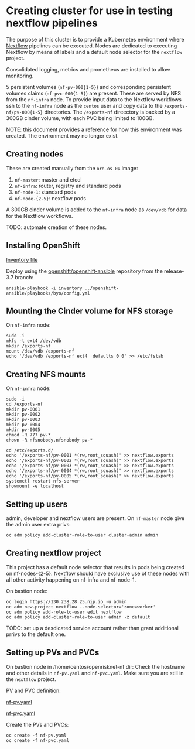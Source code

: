 # Creating cluster for use in testing nextflow pipelines

The purpose of this cluster is to provide a Kubernetes environment where [Nextflow](http://nextflow.io) pipelines
can be executed. Nodes are dedicated to executing Nextflow by means of labels and a default node selector for
the `nextflow` project.

Consolidated logging, metrics and prometheus are installed to allow monitoring.

5 persistent volumes (`nf-pv-000{1-5}`) and corresponding persistent volumes claims (`nf-pvc-000{1-5}`) are present.
These are served by NFS from the `nf-infra` node. To provide input data to the Nextflow workflows ssh to the `nf-infra`
node as the `centos` user and copy data to the `/exports-nf/pv-000{1-5}` directories. The `/exports-nf` direectory is backed by a 300GB cinder
volume, with each PVC being limited to 100GB.

NOTE: this document provides a reference for how this environment was created. The environment may no longer exist. 

## Creating nodes

These are created manually from the `orn-os-04` image:

1. `nf-master`: master and etcd
1. `nf-infra`: router, registry and standard pods
1. `nf-node-1`: standard pods
1. `nf-node-{2-5}`: nextflow pods

A 300GB cinder volume is added to the `nf-infra` node as `/dev/vdb` for data for the Nextflow workflows.

TODO: automate creation of these nodes.

## Installing OpenShift

[Inventory file](inventory)

Deploy using the [openshift/openshift-ansible](https://github.com/openshift/openshift-ansible) repository from the release-3.7 branch:

```
ansible-playbook -i inventory ../openshift-ansible/playbooks/byo/config.yml
```

## Mounting the Cinder volume for NFS storage

On `nf-infra` node:
```
sudo -i
mkfs -t ext4 /dev/vdb
mkdir /exports-nf
mount /dev/vdb /exports-nf
echo '/dev/vdb /exports-nf ext4  defaults 0 0' >> /etc/fstab
```

## Creating NFS mounts

On `nf-infra` node:
```
sudo -i
cd /exports-nf
mkdir pv-0001
mkdir pv-0002
mkdir pv-0003
mkdir pv-0004
mkdir pv-0005
chmod -R 777 pv-*
chown -R nfsnobody.nfsnobody pv-*

cd /etc/exports.d/
echo '/exports-nf/pv-0001 *(rw,root_squash)' >> nextflow.exports
echo '/exports-nf/pv-0002 *(rw,root_squash)' >> nextflow.exports
echo '/exports-nf/pv-0003 *(rw,root_squash)' >> nextflow.exports
echo '/exports-nf/pv-0004 *(rw,root_squash)' >> nextflow.exports
echo '/exports-nf/pv-0005 *(rw,root_squash)' >> nextflow.exports
systemctl restart nfs-server
showmount -e localhost
```

## Setting up users
admin, developer and nextflow users are present.
On `nf-master` node give the admin user extra privs:
```
oc adm policy add-cluster-role-to-user cluster-admin admin
```

## Creating nextflow project

This project has a default node selector that results in pods being created on nf-nodes-{2-5}. Nextflow should have exclusive use of these nodes with all other activity happening on nf-infra and nf-node-1.

On bastion node:
```
oc login https://130.238.28.25.nip.io -u admin
oc adm new-project nextflow --node-selector='zone=worker'
oc adm policy add-role-to-user edit nextflow
oc adm policy add-cluster-role-to-user admin -z default
```
TODO: set up a desdicated service account rather than grant additional prrivs to the default one.

## Setting up PVs and PVCs
On bastion node in /home/centos/openrisknet-nf dir:
Check the hostname and other details in `nf-pv.yaml` and `nf-pvc.yaml`.
Make sure you are still in the `nextflow` project.


PV and PVC definition:

[nf-pv.yaml](nf-pv.yaml)

[nf-pvc.yaml](nf-pvc.yaml)


Create the PVs and PVCs:
```
oc create -f nf-pv.yaml
oc create -f nf-pvc.yaml
```

